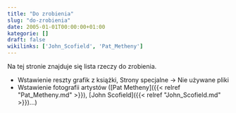 ```yaml
---
title: "Do zrobienia"
slug: "do-zrobienia"
date: 2005-01-01T00:00:00+01:00
kategorie: []
draft: false
wikilinks: ['John_Scofield', 'Pat_Metheny']
---
```

Na tej stronie znajduje się lista rzeczy do zrobienia.

  - Wstawienie reszty grafik z książki, Strony specjalne -\> Nie używane
    pliki
  - Wstawienie fotografii artystów ([Pat
    Metheny]({{< relref "Pat_Metheny.md" >}}), [John
    Scofield]({{< relref "John_Scofield.md" >}})...)